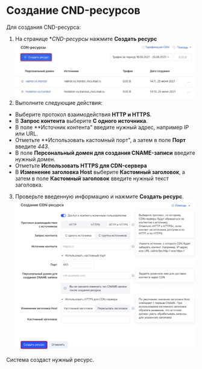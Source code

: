 # Создание CND-ресурсов #
Для создания CND-ресурса:
1. На странице **CND-ресурсы* нажмите **Создать ресурс**
![](Picture1.png "Создать ресурс")
2. Выполните следующие действия:
  - Выберите протокол взаимодействия **HTTP и HTTPS**.
  - В **Запрос контента** выберите **С одного источника**.
  - В поле **Источник контента" введите нужный адрес, например IP или URL.
  - Отметьте **Использовать кастомный порт", а затем в поле **Порт** введите *443*.
  - В поле **Персональный домен для создания CNAME-записи** введите нужный домен.
  - Отметьте **Использовать HTTPS для CDN-сервера**
  - В **Изменение заголовка Host** выберите **Кастомный заголовок**, а затем в поле **Кастомный заголовок** введите нужный текст заголовка.
3. Проверьте введенную информацию и нажмите **Создать ресурс**.
![](Picture2.png "Создать ресурс")

Система создаст нужный ресурс.
